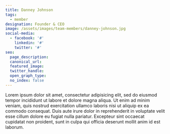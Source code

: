 ```yaml
---
title: Danney Johnson
tags:
  - member
designation: Founder & CEO
image: /assets/images/team-members/danney-johnson.jpg
social-media:
  - facebook: '#'
    linkedin: '#'
    twitter: '#'
seo:
  page_description:
  canonical_url: 
  featured_image: 
  twitter_handle: 
  open_graph_type:
  no_index: false
---
```

Lorem ipsum dolor sit amet, consectetur adipisicing elit, sed do eiusmod tempor incididunt ut labore et dolore magna aliqua. Ut enim ad minim veniam, quis nostrud exercitation ullamco laboris nisi ut aliquip ex ea commodo consequat. Duis aute irure dolor in reprehenderit in voluptate velit esse cillum dolore eu fugiat nulla pariatur. Excepteur sint occaecat cupidatat non proident, sunt in culpa qui officia deserunt mollit anim id est laborum.
